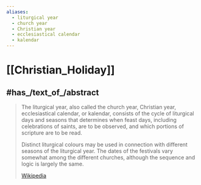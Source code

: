 ```yaml
---
aliases:
  - liturgical year
  - church year
  - Christian year
  - ecclesiastical calendar
  - kalendar
---
```


# [[Christian_Holiday]] 



## #has_/text_of_/abstract 

> The liturgical year, also called the church year, Christian year, ecclesiastical calendar, or kalendar, 
> consists of the cycle of liturgical days and seasons that 
> determines when feast days, including celebrations of saints, are to be observed, 
> and which portions of scripture are to be read.
>
> Distinct liturgical colours may be used in connection with different seasons of the liturgical year. 
> The dates of the festivals vary somewhat among the different churches, 
> although the sequence and logic is largely the same.
>
> [Wikipedia](https://en.wikipedia.org/wiki/Liturgical%20year) 
